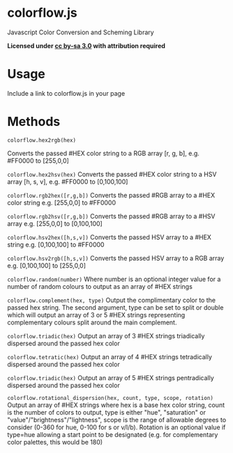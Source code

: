 colorflow.js
=============

Javascript Color Conversion and Scheming Library

**Licensed under [cc by-sa 3.0](http://creativecommons.org/licenses/by-sa/3.0/) with attribution required**

Usage
====

Include a link to colorflow.js in your page

Methods
===

`colorflow.hex2rgb(hex)`

Converts the passed #HEX color string to a RGB array [r, g, b], e.g. #FF0000 to [255,0,0]

`colorflow.hex2hsv(hex)`
Converts the passed #HEX color string to a HSV array [h, s, v], e.g. #FF0000 to [0,100,100]

`colorflow.rgb2hex([r,g,b])`
Converts the passed #RGB array to a #HEX color string e.g. [255,0,0] to #FF0000

`colorflow.rgb2hsv([r,g,b])`
Converts the passed #RGB array to a #HSV array e.g. [255,0,0] to [0,100,100]

`colorflow.hsv2hex([h,s,v])`
Converts the passed HSV array to a #HEX string e.g. [0,100,100] to #FF0000

`colorflow.hsv2rgb([h,s,v])`
Converts the passed HSV array to a RGB array e.g. [0,100,100] to [255,0,0]

`colorflow.random(number)`
Where number is an optional integer value for a number of random colours to output as an array of #HEX strings

`colorflow.complement(hex, type)`
Output the complimentary color to the passed hex string. The second argument, type can be set to split or double which will output an array of 3 or 5 #HEX strings representing complementary colours split around the main complement.

`colorflow.triadic(hex)`
Output an array of 3 #HEX strings triadically dispersed around the passed hex color

`colorflow.tetratic(hex)`
Output an array of 4 #HEX strings tetradically dispersed around the passed hex color

`colorflow.triadic(hex)`
Output an array of 5 #HEX strings pentradically dispersed around the passed hex color

`colorflow.rotational_dispersion(hex, count, type, scope, rotation)`
Output an array of #HEX strings where hex is a base hex color string, count is the number of colors to output, type is either "hue", "saturation" or "value"/"brightness"/"lightness", scope is the range of allowable degrees to consider (0-360 for hue, 0-100 for s or v/l/b). Rotation is an optional value if type=hue allowing a start point to be designated (e.g. for complementary color palettes, this would be 180)
